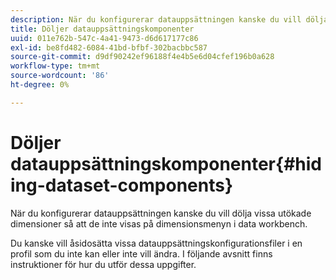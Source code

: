```yaml
---
description: När du konfigurerar datauppsättningen kanske du vill dölja vissa utökade dimensioner så att de inte visas på dimensionsmenyn i data workbench.
title: Döljer datauppsättningskomponenter
uuid: 011e762b-547c-4a41-9473-d6d617177c86
exl-id: be8fd482-6084-41bd-bfbf-302bacbbc587
source-git-commit: d9df90242ef96188f4e4b5e6d04cfef196b0a628
workflow-type: tm+mt
source-wordcount: '86'
ht-degree: 0%

---
```


# Döljer datauppsättningskomponenter{#hiding-dataset-components}

När du konfigurerar datauppsättningen kanske du vill dölja vissa utökade dimensioner så att de inte visas på dimensionsmenyn i data workbench.

Du kanske vill åsidosätta vissa datauppsättningskonfigurationsfiler i en profil som du inte kan eller inte vill ändra. I följande avsnitt finns instruktioner för hur du utför dessa uppgifter.

